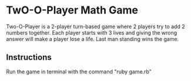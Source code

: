 # TwO-O-Player Math Game
Two-O-Player is a 2-player turn-based game where 2 players try to add 2 numbers together. Each player starts with 3 lives and giving the wrong answer will make a player lose a life. Last man standing wins the game.

## Instructions
Run the game in terminal with the command "ruby game.rb"
